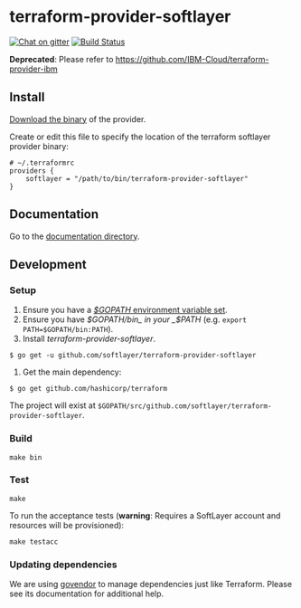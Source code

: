 # terraform-provider-softlayer

[![Chat on gitter](https://img.shields.io/gitter/room/softlayer/terraform-provider-softlayer.svg?maxAge=2592000)](https://gitter.im/softlayer/terraform-provider-softlayer) [![Build Status](https://travis-ci.org/softlayer/terraform-provider-softlayer.svg?branch=master)](https://travis-ci.org/softlayer/terraform-provider-softlayer)

**Deprecated**: Please refer to https://github.com/IBM-Cloud/terraform-provider-ibm

## Install

[Download the binary](https://github.com/softlayer/terraform-provider-softlayer/releases) of the provider.

Create or edit this file to specify the location of the terraform softlayer provider binary:

```
# ~/.terraformrc
providers {
    softlayer = "/path/to/bin/terraform-provider-softlayer"
}
```

## Documentation

Go to the [documentation directory](docs/).

## Development

### Setup

1. Ensure you have a [_$GOPATH_ environment variable set](https://golang.org/doc/code.html#GOPATH).
1. Ensure you have _$GOPATH/bin_ in your _$PATH_ (e.g. `export PATH=$GOPATH/bin:PATH`).
1. Install _terraform-provider-softlayer_.
```
$ go get -u github.com/softlayer/terraform-provider-softlayer
```
1. Get the main dependency:
```
$ go get github.com/hashicorp/terraform
```

The project will exist at `$GOPATH/src/github.com/softlayer/terraform-provider-softlayer`.

### Build

```
make bin
```

### Test

```
make
```

To run the acceptance tests (**warning**: Requires a SoftLayer
account and resources will be provisioned):

```
make testacc
```

### Updating dependencies

We are using [govendor](https://github.com/kardianos/govendor) to manage dependencies just like Terraform. Please see its documentation for additional help.

